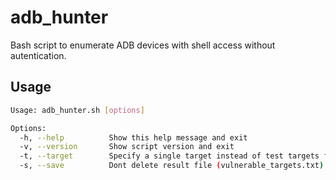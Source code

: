 # adb_hunter
Bash script to enumerate ADB devices with shell access without autentication.

## Usage
```bash
Usage: adb_hunter.sh [options]

Options:
  -h, --help          Show this help message and exit
  -v, --version       Show script version and exit
  -t, --target        Specify a single target instead of test targets from shodan
  -s, --save          Dont delete result file (vulnerable_targets.txt)

```